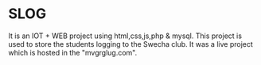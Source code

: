 # SLOG
It is an IOT + WEB project using html,css,js,php &amp; mysql. This project is used to store the students logging to the Swecha club. It was a live project which is hosted in the "mvgrglug.com".
